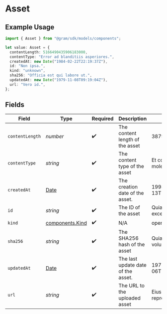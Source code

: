 # Asset

## Example Usage

```typescript
import { Asset } from "@gram/sdk/models/components";

let value: Asset = {
  contentLength: 5166490435906183000,
  contentType: "Error ad blanditiis asperiores.",
  createdAt: new Date("1984-02-22T22:19:37Z"),
  id: "Non ipsa.",
  kind: "unknown",
  sha256: "Officia est qui labore ut.",
  updatedAt: new Date("1979-11-08T09:19:04Z"),
  url: "Vero id.",
};
```

## Fields

| Field                                                                                         | Type                                                                                          | Required                                                                                      | Description                                                                                   | Example                                                                                       |
| --------------------------------------------------------------------------------------------- | --------------------------------------------------------------------------------------------- | --------------------------------------------------------------------------------------------- | --------------------------------------------------------------------------------------------- | --------------------------------------------------------------------------------------------- |
| `contentLength`                                                                               | *number*                                                                                      | :heavy_check_mark:                                                                            | The content length of the asset                                                               | 387907201441878175                                                                            |
| `contentType`                                                                                 | *string*                                                                                      | :heavy_check_mark:                                                                            | The content type of the asset                                                                 | Et corporis reiciendis molestias dolorem.                                                     |
| `createdAt`                                                                                   | [Date](https://developer.mozilla.org/en-US/docs/Web/JavaScript/Reference/Global_Objects/Date) | :heavy_check_mark:                                                                            | The creation date of the asset.                                                               | 1993-04-13T19:02:01Z                                                                          |
| `id`                                                                                          | *string*                                                                                      | :heavy_check_mark:                                                                            | The ID of the asset                                                                           | Quia totam cum excepturi.                                                                     |
| `kind`                                                                                        | [components.Kind](../../models/components/kind.md)                                            | :heavy_check_mark:                                                                            | N/A                                                                                           | openapiv3                                                                                     |
| `sha256`                                                                                      | *string*                                                                                      | :heavy_check_mark:                                                                            | The SHA256 hash of the asset                                                                  | Quia voluptate mollitia voluptates.                                                           |
| `updatedAt`                                                                                   | [Date](https://developer.mozilla.org/en-US/docs/Web/JavaScript/Reference/Global_Objects/Date) | :heavy_check_mark:                                                                            | The last update date of the asset.                                                            | 1971-01-06T18:51:36Z                                                                          |
| `url`                                                                                         | *string*                                                                                      | :heavy_check_mark:                                                                            | The URL to the uploaded asset                                                                 | Eius et omnis non reprehenderit quo.                                                          |